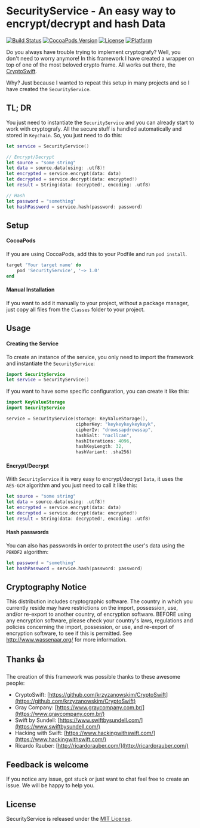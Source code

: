 # SecurityService - An easy way to encrypt/decrypt and hash Data

[![Build Status](https://travis-ci.com/ricardorauber/SecurityService.svg?branch=master)](http://travis-ci.com/)
[![CocoaPods Version](https://img.shields.io/cocoapods/v/SecurityService.svg?style=flat)](http://cocoadocs.org/docsets/SecurityService)
[![License](https://img.shields.io/cocoapods/l/SecurityService.svg?style=flat)](http://cocoadocs.org/docsets/SecurityService)
[![Platform](https://img.shields.io/cocoapods/p/SecurityService.svg?style=flat)](http://cocoadocs.org/docsets/SecurityService)

Do you always have trouble trying to implement cryptografy? Well, you don't need to worry anymore! In this framework I have created a wrapper on top of one of the most beloved crypto frame. All works out there, the [CryptoSwift](https://github.com/krzyzanowskim/CryptoSwift). 

Why? Just because I wanted to repeat this setup in many projects and so I have created the `SecurityService`.

## TL; DR

You just need to instantiate the `SecurityService` and you can already start to work with cryptografy. All the secure stuff is handled automatically and stored in `Keychain`. So, you just need to do this:

```swift
let service = SecurityService()

// Encrypt/Decrypt
let source = "some string"
let data = source.data(using: .utf8)!
let encrypted = service.encrypt(data: data)
let decrypted = service.decrypt(data: encrypted!)
let result = String(data: decrypted!, encoding: .utf8)

// Hash
let password = "something"
let hashPassword = service.hash(password: password)
```

## Setup

#### CocoaPods

If you are using CocoaPods, add this to your Podfile and run `pod install`.

```Ruby
target 'Your target name' do
    pod 'SecurityService', '~> 1.0'
end
```

#### Manual Installation

If you want to add it manually to your project, without a package manager, just copy all files from the `Classes` folder to your project.

## Usage

#### Creating the Service

To create an instance of the service, you only need to import the framework and instantiate the `SecurityService`:

```swift
import SecurityService
let service = SecurityService()
```

If you want to have some specific configuration, you can create it like this:

```swift
import KeyValueStorage
import SecurityService

service = SecurityService(storage: KeyValueStorage(),
                          cipherKey: "keykeykeykeykeyk",
                          cipherIv: "drowssapdrowssap",
                          hashSalt: "nacllcan",
                          hashIterations: 4096,
                          hashKeyLength: 32,
                          hashVariant: .sha256)
```

#### Encrypt/Decrypt

With `SecurityService` it is very easy to encrypt/decrypt `Data`, it uses the `AES-GCM` algorithm and you just need to call it like this:

```swift
let source = "some string"
let data = source.data(using: .utf8)!
let encrypted = service.encrypt(data: data)
let decrypted = service.decrypt(data: encrypted!)
let result = String(data: decrypted!, encoding: .utf8)
```

#### Hash passwords

You can also has passwords in order to protect the user's data using the `PBKDF2` algorithm:

```swift
let password = "something"
let hashPassword = service.hash(password: password)
```

## Cryptography Notice

This distribution includes cryptographic software. The country in which you currently reside may have restrictions on the import, possession, use, and/or re-export to another country, of encryption software. BEFORE using any encryption software, please check your country's laws, regulations and policies concerning the import, possession, or use, and re-export of encryption software, to see if this is permitted. See http://www.wassenaar.org/ for more information.

## Thanks 👍

The creation of this framework was possible thanks to these awesome people:

* CryptoSwift: [https://github.com/krzyzanowskim/CryptoSwift](https://github.com/krzyzanowskim/CryptoSwift)
* Gray Company: [https://www.graycompany.com.br/](https://www.graycompany.com.br/)
* Swift by Sundell: [https://www.swiftbysundell.com/](https://www.swiftbysundell.com/)
* Hacking with Swift: [https://www.hackingwithswift.com/](https://www.hackingwithswift.com/)
* Ricardo Rauber: [http://ricardorauber.com/](http://ricardorauber.com/)

## Feedback is welcome

If you notice any issue, got stuck or just want to chat feel free to create an issue. We will be happy to help you.

## License

SecurityService is released under the [MIT License](LICENSE).
